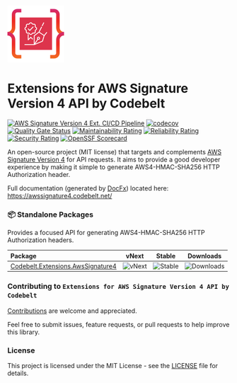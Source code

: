 ![Extensions for AWS Signature Version 4 API by Codebelt](.nuget/icon.png)

# Extensions for AWS Signature Version 4 API by Codebelt

[![AWS Signature Version 4 Ext. CI/CD Pipeline](https://github.com/codebeltnet/aws-signature-v4/actions/workflows/pipelines.yml/badge.svg)](https://github.com/codebeltnet/aws-signature-v4/actions/workflows/pipelines.yml) [![codecov](https://codecov.io/gh/codebeltnet/aws-signature-v4/graph/badge.svg?token=KEjkvotqAW)](https://codecov.io/gh/codebeltnet/aws-signature-v4) [![Quality Gate Status](https://sonarcloud.io/api/project_badges/measure?project=aws-signature-v4&metric=alert_status)](https://sonarcloud.io/dashboard?id=aws-signature-v4) [![Maintainability Rating](https://sonarcloud.io/api/project_badges/measure?project=aws-signature-v4&metric=sqale_rating)](https://sonarcloud.io/dashboard?id=aws-signature-v4) [![Reliability Rating](https://sonarcloud.io/api/project_badges/measure?project=aws-signature-v4&metric=reliability_rating)](https://sonarcloud.io/dashboard?id=aws-signature-v4) [![Security Rating](https://sonarcloud.io/api/project_badges/measure?project=aws-signature-v4&metric=security_rating)](https://sonarcloud.io/dashboard?id=aws-signature-v4) [![OpenSSF Scorecard](https://api.scorecard.dev/projects/github.com/codebeltnet/aws-signature-v4/badge)](https://scorecard.dev/viewer/?uri=github.com/codebeltnet/aws-signature-v4)

An open-source project (MIT license) that targets and complements [AWS Signature Version 4](https://docs.aws.amazon.com/IAM/latest/UserGuide/reference_sigv.html) for API requests. It aims to provide a good developer experience by making it simple to generate AWS4-HMAC-SHA256 HTTP Authorization header.

Full documentation (generated by [DocFx](https://github.com/dotnet/docfx)) located here: https://awssignature4.codebelt.net/

### 📦 Standalone Packages

Provides a focused API for generating AWS4-HMAC-SHA256 HTTP Authorization headers.

|Package|vNext|Stable|Downloads|
|:--|:-:|:-:|:-:|
| [Codebelt.Extensions.AwsSignature4](https://www.nuget.org/packages/Codebelt.Extensions.AwsSignature4/) | ![vNext](https://img.shields.io/nuget/vpre/Codebelt.Extensions.AwsSignature4?logo=nuget) | ![Stable](https://img.shields.io/nuget/v/Codebelt.Extensions.AwsSignature4?logo=nuget) | ![Downloads](https://img.shields.io/nuget/dt/Codebelt.Extensions.AwsSignature4?color=blueviolet&logo=nuget) |

### Contributing to `Extensions for AWS Signature Version 4 API by Codebelt`
[Contributions](.github/CONTRIBUTING.md) are welcome and appreciated.

Feel free to submit issues, feature requests, or pull requests to help improve this library.

### License
This project is licensed under the MIT License - see the [LICENSE](LICENSE.md) file for details.
